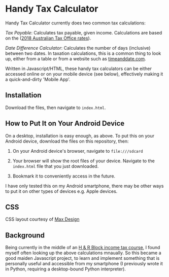 # Handy Tax Calculator

Handy Tax Calculator currently does two common tax calculations:

*Tax Payable*: Calculates tax payable, given income. Calculations are based on the ([2018 Australian Tax Office rates](https://www.ato.gov.au/Rates/Individual-income-tax-rates/)).

*Date Difference Calculator*: Calculates the number of days (inclusive) between two dates. In taxation calculations, this is a common thing to look up, either from a table or from a website such as [timeanddate.com](http://timeanddate.com).

Written in Javascript/HTML, these handy tax calculators can be either accessed online or on your mobile device (see below), effectively making it a quick-and-dirty 'Mobile App'.

## Installation

Download the files, then navigate to `index.html`.

## How to Put It on Your Android Device

On a desktop, installation is easy enough, as above. To put this on your Android device, download the files on this repository, then:

1. On your Android device's browser, navigate to `file:///sdcard`

2. Your browser will show the root files of your device. Navigate to the `index.html` file that you just downloaded.

3. Bookmark it to conveniently access in the future.

I have only tested this on my Android smartphone, there may be other ways to put it on other types of devices e.g. Apple devices.

## CSS

CSS layout courtesy of [Max Design](http://css.maxdesign.com.au/#layouts)

## Background

Being currently in the middle of an [H & R Block income tax course](https://www.hrblock.com.au/income-tax-course), I found myself often looking up the above calculations mnaually. So this became a good maiden Javascript project, to learn and implement something that is personally useful and accessible from my smartphone (I previously wrote it in Python, requiring a desktop-bound Python interpreter).
